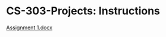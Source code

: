 # CS-303-Projects: Instructions
[Assignment 1.docx](https://github.com/Ad5fh/CS-303-Assignment-1/files/9691160/Assignment.1.docx)
